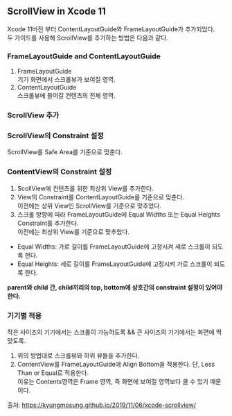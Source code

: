 ## ScrollView in Xcode 11  
Xcode 11버전 부터 ContentLayoutGuide와 FrameLayoutGuide가 추가되었다.  
두 가이드를 사용해 ScrollView를 추가하는 방법은 다음과 같다.  
  
  
### FrameLayoutGuide and ContentLayoutGuide  
1. FrameLayoutGuide  
기기 화면에서 스크롤뷰가 보여질 영역.  
2. ContentLayoutGuide  
스크롤뷰에 들어갈 컨텐츠의 전체 영역.  

### ScrollView 추가  

### ScrollView의 Constraint 설정  
ScrollView를 Safe Area를 기준으로 맞춘다.  

### ContentView의 Constraint 설정  
1. ScollView에 컨텐츠를 위한 최상위 View를 추가한다.  
2. View의 Constraint를 ContentLayoutGuide를 기준으로 맞춘다.  
이전에는 상위 View인 ScrollView를 기준으로 맞추었다.  
3. 스크롤 방향에 따라 FrameLayoutGuide에 Equal Widths 또는 Equal Heights Constraint를 추가한다.  
이전에는 최상위 View를 기준으로 맞추었다.  
- Equal Widths: 가로 길이를 FrameLayoutGuide에 고정시켜 세로 스크롤이 되도록 한다.  
- Equal Heights: 세로 길이를 FrameLayoutGuide에 고정시켜 가로 스크롤이 되도록 한다.  

**parent와 child 간, child끼리의 top, bottom에 상호간의 constraint 설정이 있어야 한다.**  
  
### 기기별 적용  
작은 사이즈의 기기에서는 스크롤이 가능하도록 && 큰 사이즈의 기기에서는 화면에 딱 맞도록.  
1. 위의 방법대로 스크롤뷰와 하위 뷰들을 추가한다.  
2. ContentView를 FrameLayoutGuide에 Align Bottom을 적용한다. 단, Less Than or Equal로 적용한다.  
이유는 Contents영역은 Frame 영역, 즉 화면에 보여질 영역보다 클 수 있기 때문이다.  
  
  
  
출처: https://kyungmosung.github.io/2019/11/06/xcode-scrollview/  